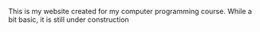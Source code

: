This is my website created for my computer programming course. While a bit basic, it is still under construction
